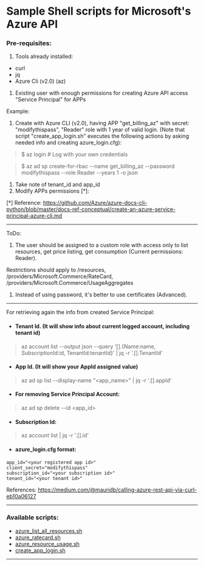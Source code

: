 # Sample Shell scripts for Microsoft's Azure API

### Pre-requisites:

1. Tools already installed:
  * curl
  * jq
  * Azure Cli (v2.0) (az)

1. Existing user with enough permissions for creating Azure API access "Service Principal" for APPs

  Example:

  1. Create with Azure CLI (v2.0), having APP "get_billing_az" with secret: "modifythispass", "Reader" role with 1 year of valid login.
  (Note that script "create_app_login.sh" executes the following actions by asking needed info and creating azure_login.cfg):

  > $ az login # Log with your own credentials

  >$ az ad sp create-for-rbac --name get_billing_az --password modifythispass --role Reader --years 1 -o json

  1. Take note of tenant_id and app_id
  1. Modify APPs permissions [\*]:

[*] Reference: https://github.com/Azure/azure-docs-cli-python/blob/master/docs-ref-conceptual/create-an-azure-service-principal-azure-cli.md

---
ToDo:

  1. The user should be assigned to a custom role with access only to list resources, get price listing, get consumption (Current permissions: Reader).

  Restrictions should apply to /resources, /providers/Microsoft.Commerce/RateCard, /providers/Microsoft.Commerce/UsageAggregates

  1. Instead of using password, it's better to use certificates (Advanced).

---
For retrieving again the info from created Service Principal:

* #### Tenant Id. (It will show info about current logged account, including tenant id)
> az account list --output json --query '[].{Name:name, SubscriptionId:id, TenantId:tenantId}' | jq -r '.[].TenantId'

* #### App Id. (It will show your AppId assigned value)
> az ad sp list --display-name "<app_name>" | jq -r '.[].appId'

* #### For removing Service Principal Account:
> az ad sp delete --id <app_id>

* #### Subscription Id:

> az account list | jq -r '.[].id'

* #### azure_login.cfg format:

```
app_id="<your registered app id>"
client_secret="modifythispass"
subscription_id="<your subscription id>"
tenant_id="<your tenant id>"
```
 
References: https://medium.com/@mauridb/calling-azure-rest-api-via-curl-eb10a06127

----

### Available scripts:

* [azure_list_all_resources.sh](../../blob/master/azure_list_all_resources.sh)
* [azure_ratecard.sh](../../blob/master/azure_ratecard.sh)
* [azure_resource_usage.sh](../../blob/master/azure_resource_usage.sh)
* [create_app_login.sh](../../blob/master/create_app_login.sh)
---
